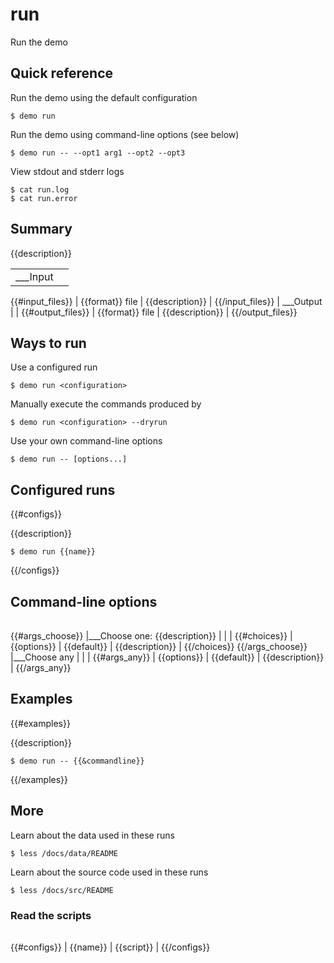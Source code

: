 # run

Run the demo

## Quick reference

Run the demo using the default configuration

```
$ demo run
```

Run the demo using command-line options (see below)

```
$ demo run -- --opt1 arg1 --opt2 --opt3
```

View stdout and stderr logs

```
$ cat run.log
$ cat run.error
```

## Summary

{{description}}

|              |                 |
| -----------  | --------------- |
| ___Input     |                 |
{{#input_files}}
| {{format}} file   | {{description}} |
{{/input_files}}
| ___Output    |                 | 
{{#output_files}}
| {{format}} file  | {{description}} |
{{/output_files}}

## Ways to run

Use a configured run

```
$ demo run <configuration>
```

Manually execute the commands produced by

```
$ demo run <configuration> --dryrun
```

Use your own command-line options

```
$ demo run -- [options...]
```

## Configured runs
{{#configs}}

{{description}}

```
$ demo run {{name}}
```
{{/configs}}

## Command-line options

|                 |             |                   |
| --------------  | ----------- | ----------------- |
{{#args_choose}}
|___Choose one: {{description}}    |             |                   |
{{#choices}}
| {{options}}     | {{default}} | {{description}}   |
{{/choices}}
{{/args_choose}}
|___Choose any    |             |                   |
{{#args_any}}
| {{options}}     | {{default}} | {{description}}   |
{{/args_any}}


## Examples
{{#examples}}

{{description}}

```
$ demo run -- {{&commandline}}
```
{{/examples}}

## More

Learn about the data used in these runs

```
$ less /docs/data/README
```

Learn about the source code used in these runs

```
$ less /docs/src/README
```

### Read the scripts

|           |              |
| --------- | ------------ |
{{#configs}}
| {{name}}  | {{script}}   |
{{/configs}}
